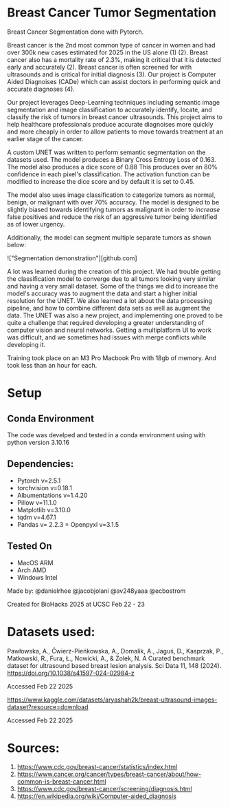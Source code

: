 # Breast Cancer Tumor Segmentation

Breast Cancer Segmentation done with Pytorch.

Breast cancer is the 2nd most common type of cancer in women and had over 300k new cases estimated for 2025 in the US alone (1) (2). Breast cancer also has a mortality rate of 2.3%, making it critical that it is detected early and accurately (2). Breast cancer is often screened for with ultrasounds and is critical for initial diagnosis (3). Our project is Computer Aided Diagnoises (CADe) which can assist doctors in performing quick and accurate diagnoses (4). 

Our project leverages Deep-Learning techniques including semantic image segmentation and image classification to accurately identify, locate, and classify the risk of tumors in breast cancer ultrasounds. This project aims to help healthcare professionals produce accurate diagnoises more quickly and more cheaply in order to allow patients to move towards treatment at an earlier stage of the cancer. 

A custom UNET was written to perform semantic segmentation on the datasets used. The model produces a Binary Cross Entropy Loss of 0.163. The model also produces a dice score of 0.88 This produces over an 80% confidence in each pixel's classification.
The activation function can be modified to increase the dice score and by default it is set to 0.45. 

The model also uses image classification to categorize tumors as normal, benign, or malignant with over 70% accuracy. The model is designed to be slightly biased towards identifying tumors as malignant in order to *increase* false positives and reduce the risk of an aggressive tumor being identified as of lower urgency. 

Additionally, the model can segment multiple separate tumors as shown below: 

!["Segmentation demonstration"][github.com]

A lot was learned during the creation of this project. We had trouble getting the classification model to converge due to all tumors looking very similar and having a very small dataset. Some of the things we did to increase the model's accuracy was to augment the data and start a higher initial resolution for the UNET. We also learned a lot about the data processing pipeline, and how to combine different data sets as well as augment the data. The UNET was also a new project, and implementing one proved to be quite a challenge that required developing a greater understanding of computer vision and neural networks. Getting a multiplatform UI to work was difficult, and we sometimes had issues with merge conflicts while developing it. 

Training took place on an M3 Pro Macbook Pro with 18gb of memory. And took less than an hour for each.

# Setup
## Conda Environment
The code was develped and tested in a conda environment using with python version 3.10.16
## Dependencies:
- Pytorch v=2.5.1
- torchvision v=0.18.1
- Albumentations v=1.4.20
- Pillow v=11.1.0
- Matplotlib v=3.10.0
- tqdm v=4.67.1
- Pandas v= 2.2.3
= Openpyxl v=3.1.5

## Tested On
- MacOS ARM
- Arch AMD
- Windows Intel


Made by:
@danielrhee 
@jacobjolani 
@av248yaaa 
@ecbostrom 

Created for BioHacks 2025 at UCSC Feb 22 - 23



# Datasets used:
Pawłowska, A., Ćwierz-Pieńkowska, A., Domalik, A., Jaguś, D., Kasprzak, P., Matkowski, R., Fura, Ł., Nowicki, A., & Zolek, N. A Curated benchmark dataset for ultrasound based breast lesion analysis. Sci Data 11, 148 (2024). https://doi.org/10.1038/s41597-024-02984-z

Accessed Feb 22 2025

https://www.kaggle.com/datasets/aryashah2k/breast-ultrasound-images-dataset?resource=download

Accessed Feb 22 2025

# Sources:
1. https://www.cdc.gov/breast-cancer/statistics/index.html
2. https://www.cancer.org/cancer/types/breast-cancer/about/how-common-is-breast-cancer.html
3. https://www.cdc.gov/breast-cancer/screening/diagnosis.html
4. https://en.wikipedia.org/wiki/Computer-aided_diagnosis